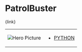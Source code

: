 # PatrolBuster 

{link}
<table>
<tr>
<td>

![Hero Picture](hero.png?raw=true "Hero Picture")

</td>
<td>
<ul>
<li>

[PYTHON](PatrolBuster.py)

</li>
</td>
</tr>
<table>